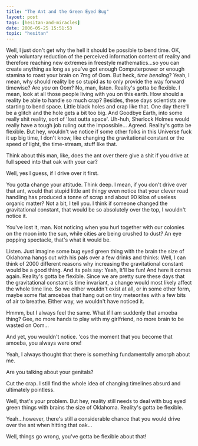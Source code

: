 ```yaml
---
title: "The Ant and the Green Eyed Bug"
layout: post
tags: [hesitan-and-miracles]
date: 2006-05-25 15:51:53
topic: "hesitan"
---
```


<TopicToc topicId="hesitan" header="Hesitan & Miracles" />

<Alpha>
Well, I just don&#39;t get why the hell it should be possible to bend time. OK, yeah voluntary reduction of the perceived information content of reality and therefore reaching new extremes in freestyle mathematics...so you can create anything as long as you&#39;ve got enough Computerpower or enough stamina to roast your brain on 7mg of Oom. But heck, <em>time bending</em>?
</Alpha>

<Beta>
 Yeah, I mean, why should reality be so stupid as to only provide the way forward timewise?
</Beta>

<Alpha>
Are <em>you</em> on Oom?
</Alpha>

<Beta>
No, man, listen. Reality&#39;s gotta be flexible. I mean, look at all those people living with you on this earth. How should a reality be able to handle so much crap? Besides, these days scientists are starting to bend space. Little black holes and crap like that. One day there&#39;ll be a glitch and the hole gets a bit too big. And Goodbye Earth, into some really shit reality, sort of &#39;lost outta space&#39;. Uh-huh, Sherlock Holmes would really have a tough job ruling out the impossible...
</Beta>

<Alpha>
Agreed. Reality&#39;s gotta be flexible. But hey, wouldn&#39;t we notice if some other folks in this Universe fuck it up big time, I don&#39;t know, like changing the gravitational constant or the speed of light, the time-stream, stuff like that. 
</Alpha>

<Beta>Think about this man, like, does the ant over there give a shit if you drive at full speed into that oak with your car?</Beta>

<Alpha>Well, yes I guess, if I drive over it first.</Alpha>

<Beta>You gotta change your attitude. Think deep. I mean, if you don&#39;t drive over that ant, would that stupid little ant thingy even notice that your clever road handling has produced a tonne of scrap and about 90 kilos of useless organic matter? Not a bit, I tell you. I think if someone changed the gravitational constant, that would be so absolutely over the top, I wouldn&#39;t notice it.</Beta>

<Alpha>You&#39;ve lost it, man. Not noticing when you hurl together with our colonies on the moon into the sun, while cities are being crushed to dust? An eye popping spectacle, that&#39;s what it would be.</Alpha>

<Beta>Listen. Just imagine some bug eyed green thing with the brain the size of Oklahoma hangs out with his pals over a few drinks and thinks: Well, I can think of 2000 different reasons why increasing the gravitational constant would be a good thing. And its pals say: Yeah, It&#39;ll be fun! And here it comes again. Reality&#39;s gotta be flexible. Since we are pretty sure these days that the gravitational constant is time invariant, a change would most likely affect the whole time line. So we either wouldn&#39;t exist at all, or in some other form, maybe some flat amoebas that hang out on tiny meteorites with a few bits of air to breathe. Either way, we wouldn&#39;t have noticed it.</Beta>

<Alpha>Hmmm, but I always feel the same. What if I am suddenly that amoeba thing? Gee, no more hands to play with my girlfriend, no more brain to be wasted on Oom...</Alpha>

<Beta>And yet, you wouldn&#39;t notice. &#39;cos the moment that you become that amoeba, you always were one!</Beta>

<Alpha>Yeah, I always thought that there is something fundamentally amorph about me.</Alpha>

<Beta>Are you talking about your genitals?</Beta>

<Alpha>Cut the crap. I still find the whole idea of changing timelines absurd and ultimately pointless.</Alpha>

<Beta>Well, that&#39;s your problem. But hey, reality still needs to deal with bug eyed green things with brains the size of Oklahoma. Reality&#39;s gotta be flexible.</Beta>

<Alpha>Yeah...however, there&#39;s still a considerable chance that you would drive over the ant when hitting that oak...</Alpha>

<Beta>Well, things go wrong, you&#39;ve gotta be flexible about that!</Beta>
 